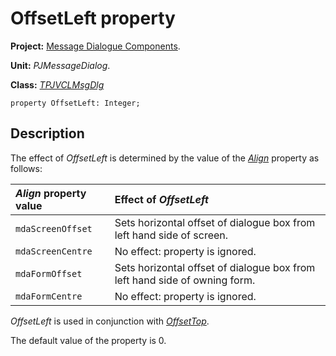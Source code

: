 <a href='Hidden comment: 
$Rev$
$Date$
'></a>

# OffsetLeft property #

**Project:** [Message Dialogue Components](MessageDialogComponents.md).

**Unit:** _PJMessageDialog_.

**Class:** _[TPJVCLMsgDlg](TPJVCLMsgDlg.md)_

```
property OffsetLeft: Integer;
```

## Description ##

The effect of _OffsetLeft_ is determined by the value of the _[Align](TPJVCLMsgDlgAlign.md)_ property as follows:

| **_Align_ property value** | **Effect of _OffsetLeft_** |
|:---------------------------|:---------------------------|
| `mdaScreenOffset` | Sets horizontal offset of dialogue box from left hand side of screen. |
| `mdaScreenCentre` | No effect: property is ignored. |
| `mdaFormOffset` | Sets horizontal offset of dialogue box from left hand side of owning form. |
| `mdaFormCentre` | No effect: property is ignored.|

_OffsetLeft_ is used in conjunction with _[OffsetTop](TPJVCLMsgDlgOffsetTop.md)_.

The default value of the property is 0.